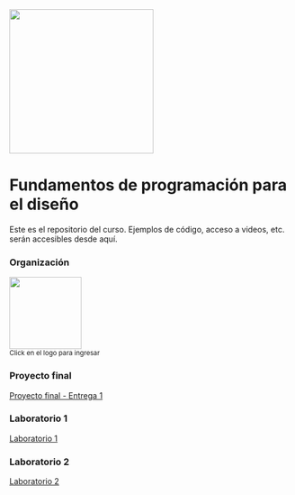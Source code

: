 <img width="256" src="https://www.icesi.edu.co/launiversidad/images/La_universidad/logo_icesi.png">

# Fundamentos de programación para el diseño
Este es el repositorio del curso. Ejemplos de código, acceso a videos, etc. serán accesibles desde aquí.


### Organización
<a href="https://miro.com/app/board/uXjVOhimo9E="><img width="128" src="https://store-images.s-microsoft.com/image/apps.59334.13959754522315136.c4ea2415-8e3c-42bf-8f77-e885eb7c11a1.be6eacf3-e0b4-4478-9abc-47192806c1b5?mode=scale&q=90&h=300&w=300"></a><br>
<small>Click en el logo para ingresar</small>

<!--
### Grupo de Whatsapp
<a href="https://chat.whatsapp.com/E5Ykk2XLw9X6mxvlk5fx6P">Grupo de Whatsapp</a>-->

### Proyecto final
<a href="https://docs.google.com/document/d/1IpB9zMAv_1f_iHbjQY0UhIyiHM2GTwx5H_NZgDy6a1M/edit?usp=sharing">Proyecto final - Entrega 1</a>


### Laboratorio 1
<a href="https://docs.google.com/document/d/1a3oMJUXgb3cbKiSpDmaccEGzEQIAzdtLwIjzP9vCpl4/edit?usp=sharing">Laboratorio 1</a>

### Laboratorio 2
<a href="https://docs.google.com/document/d/15DiA8d_sXzOWIGbY20MEoOoDPSO1lKO7bO8nerk9fj4/edit?usp=sharing">Laboratorio 2</a>
